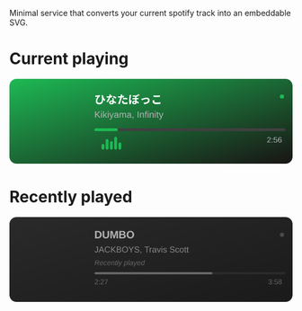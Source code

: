 Minimal service that converts your current spotify track into an embeddable SVG.

# Current playing
![](./assets/active.svg)

# Recently played
![](./assets/recent.svg)